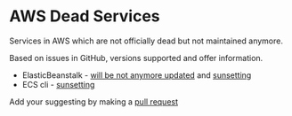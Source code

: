 # AWS Dead Services

Services in AWS which are not officially dead but not maintained anymore.

Based on issues in GitHub, versions supported and offer information.

* ElasticBeanstalk - [will be not anymore updated](https://github.com/aws/elastic-beanstalk-roadmap/issues/174#issuecomment-1447209254) and [sunsetting](https://www.reddit.com/r/aws/comments/qpngz3/your_thoughts_on_aws_elastic_beanstalk/)
* ECS cli - [sunsetting](https://github.com/aws/amazon-ecs-cli/issues/1129)

Add your suggesting by making a [pull request](https://github.com/huksley/aws-dead-services/)
